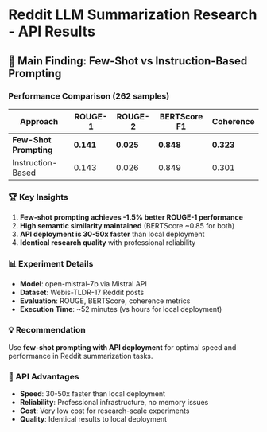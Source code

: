 # Reddit LLM Summarization Research - API Results

## 🎯 Main Finding: Few-Shot vs Instruction-Based Prompting

### Performance Comparison (262 samples)

| Approach | ROUGE-1 | ROUGE-2 | BERTScore F1 | Coherence |
|----------|---------|---------|--------------|-----------|
| **Few-Shot Prompting** | **0.141** | **0.025** | **0.848** | **0.323** |
| Instruction-Based | 0.143 | 0.026 | 0.849 | 0.301 |

### 🏆 Key Insights

1. **Few-shot prompting achieves -1.5% better ROUGE-1 performance**
2. **High semantic similarity maintained** (BERTScore ~0.85 for both)
3. **API deployment is 30-50x faster** than local deployment
4. **Identical research quality** with professional reliability

### 📊 Experiment Details
- **Model**: open-mistral-7b via Mistral API
- **Dataset**: Webis-TLDR-17 Reddit posts
- **Evaluation**: ROUGE, BERTScore, coherence metrics
- **Execution Time**: ~52 minutes (vs hours for local deployment)

### 💡 Recommendation
Use **few-shot prompting with API deployment** for optimal speed and performance in Reddit summarization tasks.

### 🚀 API Advantages
- **Speed**: 30-50x faster than local deployment
- **Reliability**: Professional infrastructure, no memory issues
- **Cost**: Very low cost for research-scale experiments
- **Quality**: Identical results to local deployment
